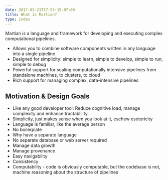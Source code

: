 ```yaml
---
date: 2017-05-21T17:53:15-07:00
title: What is Martian?
type: index
---
```

Martian is a language and framework for developing and executing complex computational pipelines.

- Allows you to combine software components written in any language into a single pipeline
- Designed for simplicity: simple to learn, simple to develop, simple to run, simple to debug
- Powerful support for scaling computationally intensive pipelines from standalone machines, to clusters, to cloud
- Rich support for managing complex, data-intensive pipelines

## Motivation & Design Goals

- Like any good developer tool: Reduce cognitive load, manage complexity and enhance tractablility.
- Simplicity, just makes sense when you look at it, eschew esotericity
- Language is familiar, like the average person
- No boilerplate
- Why have a separate language
- No separate database or web server required
- Manage data growth
- Manage provenance
- Easy navigability
- Consistency
- Computability - code is obviously computable, but the codebase is not, machine reasoning about the structure of pipelines
